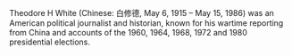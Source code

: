 Theodore H White (Chinese: 白修德, May 6, 1915 – May 15, 1986) was an American political journalist and historian, known for his wartime reporting from China and accounts of the 1960, 1964, 1968, 1972 and 1980 presidential elections.
